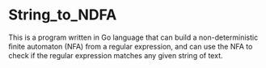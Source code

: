 # String_to_NDFA
This is a program written in Go language that can build a non-deterministic ﬁnite automaton (NFA) from a regular expression, and can use the NFA to check if the regular expression matches any given string of text. 
